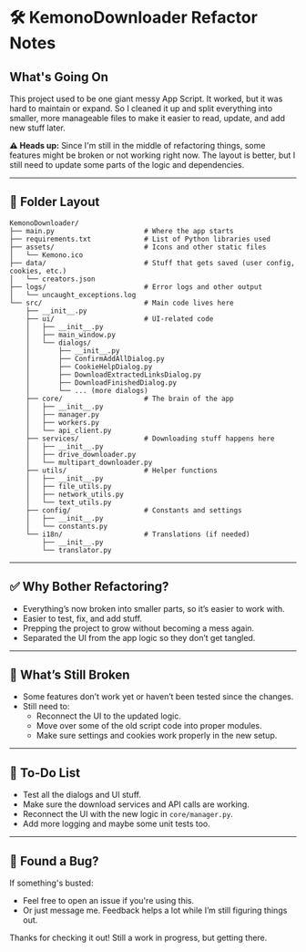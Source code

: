 # 🛠️ KemonoDownloader Refactor Notes

## What's Going On

This project used to be one giant messy App Script. It worked, but it was hard to maintain or expand. So I cleaned it up and split everything into smaller, more manageable files to make it easier to read, update, and add new stuff later.

**⚠️ Heads up:** Since I'm still in the middle of refactoring things, some features might be broken or not working right now. The layout is better, but I still need to update some parts of the logic and dependencies.

---

## 📁 Folder Layout

```
KemonoDownloader/
├── main.py                      # Where the app starts
├── requirements.txt             # List of Python libraries used
├── assets/                      # Icons and other static files
│   └── Kemono.ico
├── data/                        # Stuff that gets saved (user config, cookies, etc.)
│   └── creators.json
├── logs/                        # Error logs and other output
│   └── uncaught_exceptions.log
└── src/                         # Main code lives here
    ├── __init__.py
    ├── ui/                      # UI-related code
    │   ├── __init__.py
    │   ├── main_window.py
    │   └── dialogs/
    │       ├── __init__.py
    │       ├── ConfirmAddAllDialog.py
    │       ├── CookieHelpDialog.py
    │       ├── DownloadExtractedLinksDialog.py
    │       ├── DownloadFinishedDialog.py
    │       └── ... (more dialogs)
    ├── core/                    # The brain of the app
    │   ├── __init__.py
    │   ├── manager.py
    │   ├── workers.py
    │   └── api_client.py
    ├── services/                # Downloading stuff happens here
    │   ├── __init__.py
    │   ├── drive_downloader.py
    │   └── multipart_downloader.py
    ├── utils/                   # Helper functions
    │   ├── __init__.py
    │   ├── file_utils.py
    │   ├── network_utils.py
    │   └── text_utils.py
    ├── config/                  # Constants and settings
    │   ├── __init__.py
    │   └── constants.py
    └── i18n/                    # Translations (if needed)
        ├── __init__.py
        └── translator.py
```

---

## ✅ Why Bother Refactoring?

- Everything’s now broken into smaller parts, so it’s easier to work with.
- Easier to test, fix, and add stuff.
- Prepping the project to grow without becoming a mess again.
- Separated the UI from the app logic so they don’t get tangled.

---

## 🚧 What’s Still Broken

- Some features don’t work yet or haven’t been tested since the changes.
- Still need to:
  - Reconnect the UI to the updated logic.
  - Move over some of the old script code into proper modules.
  - Make sure settings and cookies work properly in the new setup.

---

## 📌 To-Do List

- Test all the dialogs and UI stuff.
- Make sure the download services and API calls are working.
- Reconnect the UI with the new logic in `core/manager.py`.
- Add more logging and maybe some unit tests too.

---

## 🐞 Found a Bug?

If something's busted:

- Feel free to open an issue if you're using this.
- Or just message me. Feedback helps a lot while I’m still figuring things out.

Thanks for checking it out! Still a work in progress, but getting there.
